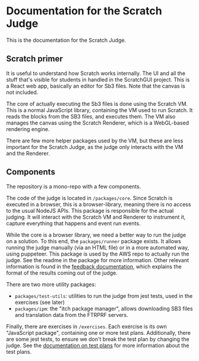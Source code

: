 # Documentation for the Scratch Judge

This is the documentation for the Scratch Judge.

## Scratch primer

It is useful to understand how Scratch works internally.
The UI and all the stuff that's visible for students in handled in the ScratchGUI project.
This is a React web app, basically an editor for Sb3 files.
Note that the canvas is not included.

The core of actually executing the Sb3 files is done using the Scratch VM.
This is a normal JavaScript library, containing the VM used to run Scratch.
It reads the blocks from the SB3 files, and executes them.
The VM also manages the canvas using the Scratch Renderer, which is a WebGL-based rendering engine.

There are few more helper packages used by the VM, but these are less important for the Scratch Judge, as the judge only interacts with the VM and the Renderer.


## Components

The repository is a mono-repo with a few components.

The code of the judge is located in `/packages/core`.
Since Scratch is executed in a browser, this is a browser-library, meaning there is no access to the usual NodeJS APIs.
This package is responsible for the actual judging.
It will interact with the Scratch VM and Renderer to instrument it, capture everything that happens and event run events.

While the core is a browser library, we need a better way to run the judge on a solution.
To this end, the `packages/runner` package exists.
It allows running the judge manually (via an HTML file) or in a more automated way, using puppeteer.
This package is used by the AWS repo to actually run the judge.
See the readme in the package for more information.
Other relevant information is found in the [feedback documentation](./feedback.md), which explains the format of the results coming out of the judge.

There are two more utility packages:

- `packages/test-utils`: utilities to run the judge from jest tests, used in the exercises (see later)
- `packages/ipm`: the "itch package manager", allows downloading SB3 files and translation data from the FTRPRF servers.

Finally, there are exercises in `/exercises`.
Each exercise is its own "JavaScript package", containing one or more test plans.
Additionally, there are some jest tests, to ensure we don't break the test plan by changing the judge.
See the [documentation on test plans](./testplan.md) for more information about the test plans.

